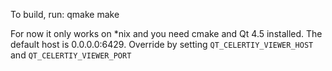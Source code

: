 To build, run:
    qmake
    make
    
For now it only works on *nix and you need cmake and Qt 4.5 installed.
The default host is 0.0.0.0:6429. Override by setting `QT_CELERTIY_VIEWER_HOST` and `QT_CELERTIY_VIEWER_PORT`